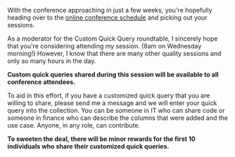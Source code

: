 With the conference approaching in just a few weeks, you're hopefully heading over to the [online conference schedule](https://www.dslugconference.com/agenda) and picking out your sessions.

As a moderator for the Custom Quick Query roundtable, I sincerely hope that you're considering attending my session. (8am on Wednesday morning!)  However, I know that there are many other quality sessions and only so many hours in the day.

**Custom quick queries shared during this session will be available to all conference attendees.**  

To aid in this effort, if you have a customized quick query that you are willing to share, please send me a message and we will enter your quick query into the collection.  You can be someone in IT who can share code or someone in finance who can describe the columns that were added and the use case.  Anyone, in any role, can contribute.

**To sweeten the deal, there will be minor rewards for the first 10 individuals who share their customized quick queries.**